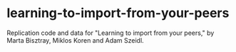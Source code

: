 # learning-to-import-from-your-peers
Replication code and data for "Learning to import from your peers," by Marta Bisztray, Miklos Koren and Adam Szeidl.
